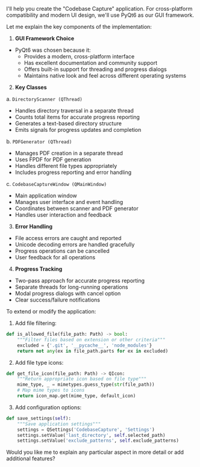 I'll help you create the "Codebase Capture" application. For cross-platform compatibility and modern UI design, we'll use PyQt6 as our GUI framework.



Let me explain the key components of the implementation:

1. **GUI Framework Choice**
- PyQt6 was chosen because it:
  * Provides a modern, cross-platform interface
  * Has excellent documentation and community support
  * Offers built-in support for threading and progress dialogs
  * Maintains native look and feel across different operating systems

2. **Key Classes**

a. `DirectoryScanner (QThread)`
- Handles directory traversal in a separate thread
- Counts total items for accurate progress reporting
- Generates a text-based directory structure
- Emits signals for progress updates and completion

b. `PDFGenerator (QThread)`
- Manages PDF creation in a separate thread
- Uses FPDF for PDF generation
- Handles different file types appropriately
- Includes progress reporting and error handling

c. `CodebaseCaptureWindow (QMainWindow)`
- Main application window
- Manages user interface and event handling
- Coordinates between scanner and PDF generator
- Handles user interaction and feedback

3. **Error Handling**
- File access errors are caught and reported
- Unicode decoding errors are handled gracefully
- Progress operations can be cancelled
- User feedback for all operations

4. **Progress Tracking**
- Two-pass approach for accurate progress reporting
- Separate threads for long-running operations
- Modal progress dialogs with cancel option
- Clear success/failure notifications

To extend or modify the application:

1. Add file filtering:
```python
def is_allowed_file(file_path: Path) -> bool:
    """Filter files based on extension or other criteria"""
    excluded = {'.git', '__pycache__', 'node_modules'}
    return not any(ex in file_path.parts for ex in excluded)
```

2. Add file type icons:
```python
def get_file_icon(file_path: Path) -> QIcon:
    """Return appropriate icon based on file type"""
    mime_type, _ = mimetypes.guess_type(str(file_path))
    # Map mime types to icons
    return icon_map.get(mime_type, default_icon)
```

3. Add configuration options:
```python
def save_settings(self):
    """Save application settings"""
    settings = QSettings('CodebaseCapture', 'Settings')
    settings.setValue('last_directory', self.selected_path)
    settings.setValue('exclude_patterns', self.exclude_patterns)
```

Would you like me to explain any particular aspect in more detail or add additional features?